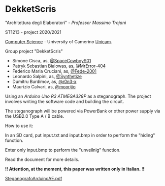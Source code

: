 # DekketScris
"Architettura degli Elaboratori" - _Professor Massimo Trojani_

ST1213 - project 2020/2021

[Computer Science](https://computerscience.unicam.it/) - University of Camerino [Unicam](https://www.unicam.it/).

Group project "DekketScris"

* Simone Cisca, as, [@SpaceCowboyS01](https://github.com/SpaceCowboyS01)
* Patryk Sebastian Bialowas, as, [@MrError-404](https://github.com/MrError-404)
* Federico Maria Cruciani, as, [@Fede-2001](https://github.com/Fede-2001)
* Leonardo Salpini, as, [@Synthetize](https://github.com/Synthetize)
* Dumitru Burdimov, as, [@r0n3-x](https://github.com/r0n3-x)
* Maurizio Calvari, as, [@moorijio](https://github.com/moorijio)

Using an *Arduino Uno R3 ATMEGA328P* as a steganograph.
The project involves writing the software code and building the circuit.

The steganograph will be powered via PowerBank or other power supply via the USB2.0 Type A / B cable.

How to use it:

In an SD card, put input.txt and input.bmp in order to perform the "hiding" function.

Enter only input.bmp to perform the "unveilnig" function.

Read the document for more details.

**!! Attention, at the moment, this paper was written only in Italian. !!**

[SteganografoArduinoAE.pdf](https://github.com/SpaceCowboyS01/ArduinoSteganographer/files/8774706/SteganografoArduinoAE.pdf)
